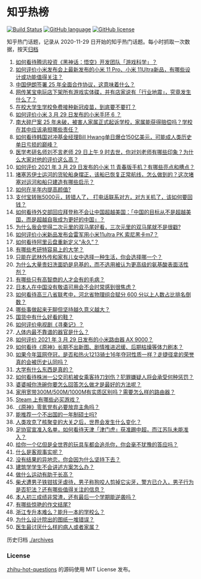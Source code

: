 # 知乎热榜
[![Build Status](https://github.com/ToWeLong/zhihu-hot-questions/workflows/CI/badge.svg)](https://github.com/ToWeLong/zhihu-hot-questions/actions)
[![GitHub language](https://img.shields.io/badge/language-golang-orange.svg)](https://golang.org/)
[![GitHub license](https://img.shields.io/github/license/ToWeLong/zhihu-hot-questions)](https://github.com/ToWeLong/zhihu-hot-questions/blob/main/LICENSE)

知乎热门话题，记录从 2020-11-29 日开始的知乎热门话题。每小时抓取一次数据，按天[归档](./archives)

<!-- BEGIN -->

1. [如何看待腾讯投资《黑神话：悟空》开发团队「游戏科学」？](https://www.zhihu.com/question/451911009)
1. [如何评价小米发布会上最新发布的小米 11 Pro、小米 11Ultra新品，有哪些设计或功能值得关注？](https://www.zhihu.com/question/451810546)
1. [中国伊朗签署 25 年全面合作协议，这意味着什么？](https://www.zhihu.com/question/409693519)
1. [网传某宝电玩店下架所有游戏实体碟，并有店家说有「行业地震」，究竟发生什么了？](https://www.zhihu.com/question/451888962)
1. [在校大学生学校免费接种新冠疫苗，到底要不要打？](https://www.zhihu.com/question/447174102)
1. [如何评价小米 3 月 29 日发布的小米手环 6 ？](https://www.zhihu.com/question/451923518)
1. [南大碎尸案 25 年未破，被害人家属正式起诉学校，家属能获得赔偿吗？学校在其中应该承担哪些责任？](https://www.zhihu.com/question/451940236)
1. [如何看待韩国对冲基金经理Bill Hwang单日爆仓150亿美元，可能成人类历史单日亏损的巅峰？](https://www.zhihu.com/question/451765917)
1. [医学考研名师刘不言老师 29 日上午 9 时去世，你对刘老师有哪些印象？为什么大家对他的评价这么高？](https://www.zhihu.com/question/451858460)
1. [如何评价 2021 年 3 月 29 日发布的小米 11 青春版手机？有哪些亮点和槽点？](https://www.zhihu.com/question/451833908)
1. [堵塞苏伊士运河的货轮船身摆正，该船已恢复正常航线，怎么做到的？这次堵塞对运河和船只建造有哪些启示？](https://www.zhihu.com/question/451841669)
1. [如何在半年内提高颜值?](https://www.zhihu.com/question/302545858)
1. [支付宝转账5000元，转错人了， 打电话联系对方，对方关机了，该如何要回钱？](https://www.zhihu.com/question/351571558)
1. [如何看待外交部回应拜登称不会让中国超越美国：「中国的目标从不是超越美国，而是超越自我成为更好的中国」？](https://www.zhihu.com/question/451384839)
1. [为什么我会觉得二次元里的双马尾好看，三次元里的双马尾就不是很戳?](https://www.zhihu.com/question/449620519)
1. [如何评价小米新品发布会雷军用小米11ultra PK 索尼黑卡m7？](https://www.zhihu.com/question/451916770)
1. [如何看待阿里云盘重新定义“永久”？](https://www.zhihu.com/question/451158111)
1. [有哪些考研特容易上的大学？](https://www.zhihu.com/question/295853267)
1. [只能在武林外传和家有儿女中选择一种生活，你会选择哪一个？](https://www.zhihu.com/question/448595247)
1. [为什么大量贵妇洗面奶是皂基的，而不选用被认为更高级的氨基酸表面活性剂？](https://www.zhihu.com/question/413660084)
1. [有哪些只有高智商的人才会有的毛病？](https://www.zhihu.com/question/301999320)
1. [日本人在中国没有敬语可用会不会时常感到很焦虑？](https://www.zhihu.com/question/451533588)
1. [如何看待高三八省联考中，河北省物理组合赋分 600 分以上人数占比排名倒数？](https://www.zhihu.com/question/451040344)
1. [哪些事做起来无聊但坚持越久意义越大？](https://www.zhihu.com/question/25365330)
1. [国货中有什么好看的鞋？](https://www.zhihu.com/question/278654959)
1. [如何评价电视剧《寻秦记》？](https://www.zhihu.com/question/25122708)
1. [人体内最不靠谱的器官是什么？](https://www.zhihu.com/question/444561263)
1. [如何评价 2021 年 3 月 29 日发布的小米路由器 AX 9000？](https://www.zhihu.com/question/451912310)
1. [如何看待《原神》长期不出新图、剧情推进迟缓、后期枯燥等体力刷本？](https://www.zhihu.com/question/450099883)
1. [如果今年篮网夺冠，是否和热火1213骑士16年夺冠性质一样？走捷径拿的荣誉真的会被历史认同吗？](https://www.zhihu.com/question/451812296)
1. [大学有什么东西是真的？](https://www.zhihu.com/question/430807321)
1. [如何看待株洲一公交司机被女乘客持刀划伤？犯罪嫌疑人将会承受何种惩罚？](https://www.zhihu.com/question/451886597)
1. [婆婆喊你洗碗你要怎么回答怎么做才是最好的方法呢？](https://www.zhihu.com/question/435122864)
1. [家用宽带300M/500M/1000M有实质区别吗？需要怎么样的路由器？](https://www.zhihu.com/question/48225620)
1. [Steam 上有哪些必买游戏？](https://www.zhihu.com/question/35296900)
1. [《原神》零氪党有必要放弃主角吗？](https://www.zhihu.com/question/451301481)
1. [能推荐一个不出国的一年制硕士吗?](https://www.zhihu.com/question/442392619)
1. [人类攻克了核聚变的大关之后，世界会发生什么变化？](https://www.zhihu.com/question/450192407)
1. [足协官宣准入名单，如何看待天津「津门虎」获准踢中超，而江苏队未能准入？](https://www.zhihu.com/question/451877127)
1. [给你一个亿但是全世界的玩具车都会追杀你，你会毫不犹豫的答应吗？](https://www.zhihu.com/question/451645568)
1. [什么是客观事实呢？](https://www.zhihu.com/question/448140265)
1. [没有结果的异地恋，你会因为什么坚持下去？](https://www.zhihu.com/question/447315312)
1. [建筑学学生不会讲述方案怎么办？](https://www.zhihu.com/question/448655738)
1. [做什么运动有助于长高？](https://www.zhihu.com/question/58971409)
1. [柴犬遭男子铁钳拔牙虐待，男子称狗咬人剪掉它尖牙，警方已介入，男子行为是否犯法？还有哪些值得关注的信息？](https://www.zhihu.com/question/451825502)
1. [本人初三成绩非常渣，还有最后一个学期能逆袭吗？](https://www.zhihu.com/question/445631525)
1. [有哪些惊艳的作文结尾?](https://www.zhihu.com/question/369181074)
1. [浙江专升本难么？能升一本的学校么？](https://www.zhihu.com/question/335935830)
1. [为什么设计院出的图纸一堆错误？](https://www.zhihu.com/question/424426309)
1. [医生最讨厌什么样的病人或者家属？](https://www.zhihu.com/question/59500568)

<!-- END -->

历史归档 [./archives](./archives)


### License
[zhihu-hot-questions](https://github.com/towelong/zhihu-hot-questions) 的源码使用 MIT License 发布。